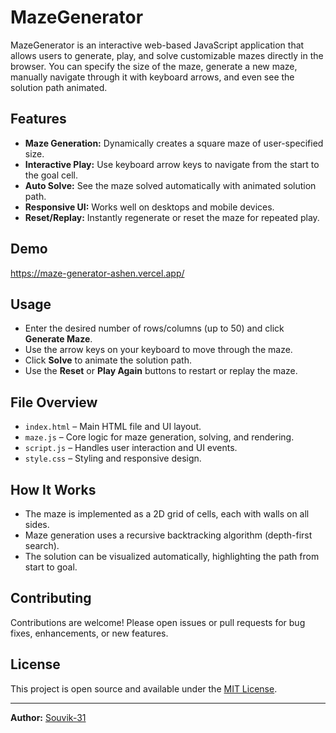 # MazeGenerator

MazeGenerator is an interactive web-based JavaScript application that allows users to generate, play, and solve customizable mazes directly in the browser. You can specify the size of the maze, generate a new maze, manually navigate through it with keyboard arrows, and even see the solution path animated.

## Features

- **Maze Generation:** Dynamically creates a square maze of user-specified size.
- **Interactive Play:** Use keyboard arrow keys to navigate from the start to the goal cell.
- **Auto Solve:** See the maze solved automatically with animated solution path.
- **Responsive UI:** Works well on desktops and mobile devices.
- **Reset/Replay:** Instantly regenerate or reset the maze for repeated play.

## Demo

https://maze-generator-ashen.vercel.app/

## Usage

- Enter the desired number of rows/columns (up to 50) and click **Generate Maze**.
- Use the arrow keys on your keyboard to move through the maze.
- Click **Solve** to animate the solution path.
- Use the **Reset** or **Play Again** buttons to restart or replay the maze.

## File Overview

- `index.html` – Main HTML file and UI layout.
- `maze.js` – Core logic for maze generation, solving, and rendering.
- `script.js` – Handles user interaction and UI events.
- `style.css` – Styling and responsive design.

## How It Works

- The maze is implemented as a 2D grid of cells, each with walls on all sides.
- Maze generation uses a recursive backtracking algorithm (depth-first search).
- The solution can be visualized automatically, highlighting the path from start to goal.

## Contributing

Contributions are welcome! Please open issues or pull requests for bug fixes, enhancements, or new features.

## License

This project is open source and available under the [MIT License](LICENSE).

---

**Author:** [Souvik-31](https://github.com/Souvik-31)
